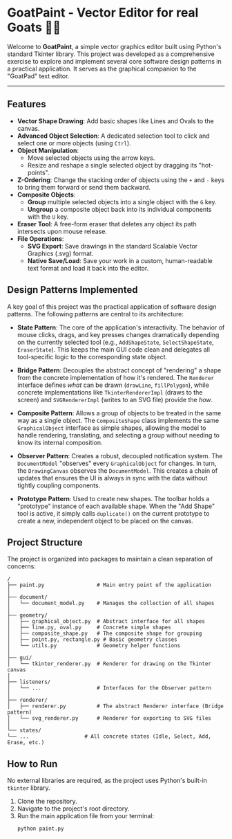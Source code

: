 # GoatPaint - Vector Editor for real Goats 🐐🎨

Welcome to **GoatPaint**, a simple vector graphics editor built using Python's standard Tkinter library. This project was developed as a comprehensive exercise to explore and implement several core software design patterns in a practical application. It serves as the graphical companion to the "GoatPad" text editor.

---

## Features

- **Vector Shape Drawing**: Add basic shapes like Lines and Ovals to the canvas.
- **Advanced Object Selection**: A dedicated selection tool to click and select one or more objects (using `Ctrl`).
- **Object Manipulation**:
  - Move selected objects using the arrow keys.
  - Resize and reshape a single selected object by dragging its "hot-points".
- **Z-Ordering**: Change the stacking order of objects using the `+` and `-` keys to bring them forward or send them backward.
- **Composite Objects**:
  - **Group** multiple selected objects into a single object with the `G` key.
  - **Ungroup** a composite object back into its individual components with the `U` key.
- **Eraser Tool**: A free-form eraser that deletes any object its path intersects upon mouse release.
- **File Operations**:
  - **SVG Export**: Save drawings in the standard Scalable Vector Graphics (.svg) format.
  - **Native Save/Load**: Save your work in a custom, human-readable text format and load it back into the editor.

## Design Patterns Implemented

A key goal of this project was the practical application of software design patterns. The following patterns are central to its architecture:

-   **State Pattern**: The core of the application's interactivity. The behavior of mouse clicks, drags, and key presses changes dramatically depending on the currently selected tool (e.g., `AddShapeState`, `SelectShapeState`, `EraserState`). This keeps the main GUI code clean and delegates all tool-specific logic to the corresponding state object.

-   **Bridge Pattern**: Decouples the abstract concept of "rendering" a shape from the concrete implementation of how it's rendered. The `Renderer` interface defines *what* can be drawn (`drawLine`, `fillPolygon`), while concrete implementations like `TkinterRendererImpl` (draws to the screen) and `SVGRendererImpl` (writes to an SVG file) provide the *how*.

-   **Composite Pattern**: Allows a group of objects to be treated in the same way as a single object. The `CompositeShape` class implements the same `GraphicalObject` interface as simple shapes, allowing the model to handle rendering, translating, and selecting a group without needing to know its internal composition.

-   **Observer Pattern**: Creates a robust, decoupled notification system. The `DocumentModel` "observes" every `GraphicalObject` for changes. In turn, the `DrawingCanvas` observes the `DocumentModel`. This creates a chain of updates that ensures the UI is always in sync with the data without tightly coupling components.

-   **Prototype Pattern**: Used to create new shapes. The toolbar holds a "prototype" instance of each available shape. When the "Add Shape" tool is active, it simply calls `duplicate()` on the current prototype to create a new, independent object to be placed on the canvas.

## Project Structure

The project is organized into packages to maintain a clean separation of concerns:

```
/
├── paint.py                 # Main entry point of the application
│
├── document/
│   └── document_model.py    # Manages the collection of all shapes
│
├── geometry/
│   ├── graphical_object.py  # Abstract interface for all shapes
│   ├── line.py, oval.py     # Concrete simple shapes
│   ├── composite_shape.py   # The composite shape for grouping
│   ├── point.py, rectangle.py # Basic geometry classes
│   └── utils.py             # Geometry helper functions
│
├── gui/
│   └── tkinter_renderer.py  # Renderer for drawing on the Tkinter canvas
│
├── listeners/
│   └── ...                  # Interfaces for the Observer pattern
│
├── renderer/
│   ├── renderer.py          # The abstract Renderer interface (Bridge pattern)
│   └── svg_renderer.py      # Renderer for exporting to SVG files
│
└── states/
└── ...                  # All concrete states (Idle, Select, Add, Erase, etc.)
```

## How to Run

No external libraries are required, as the project uses Python's built-in `tkinter` library.

1.  Clone the repository.
2.  Navigate to the project's root directory.
3.  Run the main application file from your terminal:
    ```bash
    python paint.py
    ```
